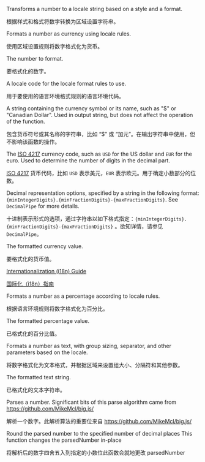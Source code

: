 Transforms a number to a locale string based on a style and a format.

根据样式和格式将数字转换为区域设置字符串。

Formats a number as currency using locale rules.

使用区域设置规则将数字格式化为货币。

The number to format.

要格式化的数字。

A locale code for the locale format rules to use.

用于要使用的语言环境格式规则的语言环境代码。

A string containing the currency symbol or its name,
such as "$" or "Canadian Dollar". Used in output string, but does not affect the operation
of the function.

包含货币符号或其名称的字符串，比如 “$” 或 “加元”。在输出字符串中使用，但不影响该函数的操作。

The [ISO 4217](https://en.wikipedia.org/wiki/ISO_4217)
currency code, such as `USD` for the US dollar and `EUR` for the euro.
Used to determine the number of digits in the decimal part.

[ISO 4217](https://en.wikipedia.org/wiki/ISO_4217) 货币代码，比如 `USD` 表示美元，`EUR`
表示欧元。用于确定小数部分的位数。

Decimal representation options, specified by a string in the following format:
`{minIntegerDigits}.{minFractionDigits}-{maxFractionDigits}`. See `DecimalPipe` for more details.

十进制表示形式的选项，通过字符串以如下格式指定：`{minIntegerDigits}.{minFractionDigits}-{maxFractionDigits}`
。欲知详情，请参见 `DecimalPipe`。

The formatted currency value.

要格式化的货币值。

[Internationalization \(i18n\) Guide](/guide/i18n-overview)

[国际化（i18n）指南](guide/i18n-overview)

Formats a number as a percentage according to locale rules.

根据语言环境规则将数字格式化为百分比。

The formatted percentage value.

已格式化的百分比值。

Formats a number as text, with group sizing, separator, and other
parameters based on the locale.

将数字格式化为文本格式，并根据区域来设置组大小、分隔符和其他参数。

The formatted text string.

已格式化的文本字符串。

Parses a number.
Significant bits of this parse algorithm came from https://github.com/MikeMcl/big.js/

解析一个数字。此解析算法的重要位来自 https://github.com/MikeMcl/big.js/

Round the parsed number to the specified number of decimal places
This function changes the parsedNumber in-place

将解析后的数字四舍五入到指定的小数位此函数会就地更改 parsedNumber